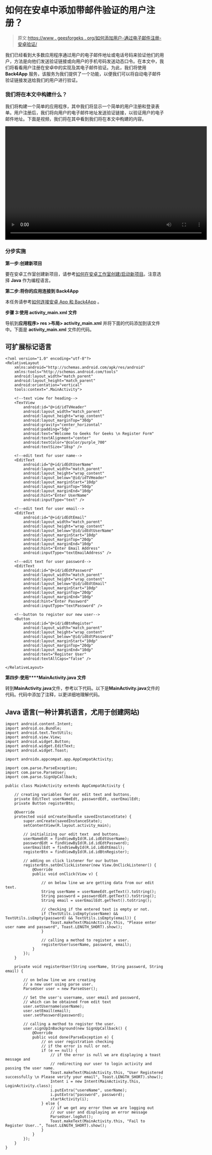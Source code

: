 # 如何在安卓中添加带邮件验证的用户注册？

> 原文:[https://www . geesforgeks . org/如何添加用户-通过电子邮件注册-安卓验证/](https://www.geeksforgeeks.org/how-to-add-user-registration-with-email-verification-in-android/)

我们已经看到大多数应用程序通过用户的电子邮件地址或电话号码来验证他们的用户，方法是向他们发送验证链接或向用户的手机号码发送动态口令。在本文中，我们将看看用户注册在安卓中的实现及其电子邮件验证。为此，我们将使用 **Back4App** 服务，该服务为我们提供了一个功能，以便我们可以将自动电子邮件验证链接发送给我们的用户进行验证。

### 我们将在本文中构建什么？

我们将构建一个简单的应用程序，其中我们将显示一个简单的用户注册和登录表单。用户注册后，我们将向用户的电子邮件地址发送验证链接，以验证用户的电子邮件地址。下面是视频，我们将在其中看到我们将在本文中构建的内容。

<video class="wp-video-shortcode" id="video-572858-1" width="640" height="360" preload="metadata" controls=""><source type="video/mp4" src="https://media.geeksforgeeks.org/wp-content/uploads/20210315151702/User-Registration-with-Email-Verification-in-Android.mp4?_=1">[https://media.geeksforgeeks.org/wp-content/uploads/20210315151702/User-Registration-with-Email-Verification-in-Android.mp4](https://media.geeksforgeeks.org/wp-content/uploads/20210315151702/User-Registration-with-Email-Verification-in-Android.mp4)</video>

### **分步实施**

**第一步:创建新项目**

要在安卓工作室创建新项目，请参考[如何在安卓工作室创建/启动新项目](https://www.geeksforgeeks.org/android-how-to-create-start-a-new-project-in-android-studio/)。注意选择 **Java** 作为编程语言。

**第二步:将你的应用连接到 Back4App**

本任务请参考[如何连接安卓 App 和 Back4App](https://www.geeksforgeeks.org/how-to-connect-android-app-with-back4app/) 。

**步骤 3:使用 activity_main.xml 文件**

导航到**应用程序> res >布局> activity_main.xml** 并将下面的代码添加到该文件中。下面是 **activity_main.xml** 文件的代码。

## 可扩展标记语言

```
<?xml version="1.0" encoding="utf-8"?>
<RelativeLayout
    xmlns:android="http://schemas.android.com/apk/res/android"
    xmlns:tools="http://schemas.android.com/tools"
    android:layout_width="match_parent"
    android:layout_height="match_parent"
    android:orientation="vertical"
    tools:context=".MainActivity">

    <!--text view for heading-->
    <TextView
        android:id="@+id/idTVHeader"
        android:layout_width="match_parent"
        android:layout_height="wrap_content"
        android:layout_marginTop="30dp"
        android:gravity="center_horizontal"
        android:padding="5dp"
        android:text="Welcome to Geeks for Geeks \n Register Form"
        android:textAlignment="center"
        android:textColor="@color/purple_700"
        android:textSize="18sp" />

    <!--edit text for user name-->
    <EditText
        android:id="@+id/idEdtUserName"
        android:layout_width="match_parent"
        android:layout_height="wrap_content"
        android:layout_below="@id/idTVHeader"
        android:layout_marginStart="10dp"
        android:layout_marginTop="50dp"
        android:layout_marginEnd="10dp"
        android:hint="Enter UserName"
        android:inputType="text" />

    <!--edit text for user email-->
    <EditText
        android:id="@+id/idEdtEmail"
        android:layout_width="match_parent"
        android:layout_height="wrap_content"
        android:layout_below="@id/idEdtUserName"
        android:layout_marginStart="10dp"
        android:layout_marginTop="20dp"
        android:layout_marginEnd="10dp"
        android:hint="Enter Email Address"
        android:inputType="textEmailAddress" />

    <!--edit text for user password-->
    <EditText
        android:id="@+id/idEdtPassword"
        android:layout_width="match_parent"
        android:layout_height="wrap_content"
        android:layout_below="@id/idEdtEmail"
        android:layout_marginStart="10dp"
        android:layout_marginTop="20dp"
        android:layout_marginEnd="10dp"
        android:hint="Enter Password"
        android:inputType="textPassword" />

    <!--button to register our new user-->
    <Button
        android:id="@+id/idBtnRegister"
        android:layout_width="match_parent"
        android:layout_height="wrap_content"
        android:layout_below="@id/idEdtPassword"
        android:layout_marginStart="10dp"
        android:layout_marginTop="20dp"
        android:layout_marginEnd="10dp"
        android:text="Register User"
        android:textAllCaps="false" />

</RelativeLayout>
```

**第四步:使用****MainActivity.java 文件**

转到**MainActivity.java**文件，参考以下代码。以下是**MainActivity.java**文件的代码。代码中添加了注释，以更详细地理解代码。

## Java 语言(一种计算机语言，尤用于创建网站)

```
import android.content.Intent;
import android.os.Bundle;
import android.text.TextUtils;
import android.view.View;
import android.widget.Button;
import android.widget.EditText;
import android.widget.Toast;

import androidx.appcompat.app.AppCompatActivity;

import com.parse.ParseException;
import com.parse.ParseUser;
import com.parse.SignUpCallback;

public class MainActivity extends AppCompatActivity {

    // creating variables for our edit text and buttons.
    private EditText userNameEdt, passwordEdt, userEmailEdt;
    private Button registerBtn;

    @Override
    protected void onCreate(Bundle savedInstanceState) {
        super.onCreate(savedInstanceState);
        setContentView(R.layout.activity_main);

        // initializing our edit text  and buttons.
        userNameEdt = findViewById(R.id.idEdtUserName);
        passwordEdt = findViewById(R.id.idEdtPassword);
        userEmailEdt = findViewById(R.id.idEdtEmail);
        registerBtn = findViewById(R.id.idBtnRegister);

        // adding on click listener for our button
        registerBtn.setOnClickListener(new View.OnClickListener() {
            @Override
            public void onClick(View v) {

                // on below line we are getting data from our edit text.
                String userName = userNameEdt.getText().toString();
                String password = passwordEdt.getText().toString();
                String email = userEmailEdt.getText().toString();

                // checking if the entered text is empty or not.
                if (TextUtils.isEmpty(userName) && TextUtils.isEmpty(password) && TextUtils.isEmpty(email)) {
                    Toast.makeText(MainActivity.this, "Please enter user name and password", Toast.LENGTH_SHORT).show();
                }

                // calling a method to register a user.
                registerUser(userName, password, email);
            }
        });
    }

    private void registerUser(String userName, String password, String email) {

        // on below line we are creating
        // a new user using parse user.
        ParseUser user = new ParseUser();

        // Set the user's username, user email and password,
        // which can be obtained from edit text
        user.setUsername(userName);
        user.setEmail(email);
        user.setPassword(password);

        // calling a method to register the user.
        user.signUpInBackground(new SignUpCallback() {
            @Override
            public void done(ParseException e) {
                // on user registration checking
                // if the error is null or not.
                if (e == null) {
                    // if the error is null we are displaying a toast message and
                    // redirecting our user to login activity and passing the user name.
                    Toast.makeText(MainActivity.this, "User Registered successfully \n Please verify your email", Toast.LENGTH_SHORT).show();
                    Intent i = new Intent(MainActivity.this, LoginActivity.class);
                    i.putExtra("usereName", userName);
                    i.putExtra("password", password);
                    startActivity(i);
                } else {
                    // if we get any error then we are logging out
                    // our user and displaying an error message
                    ParseUser.logOut();
                    Toast.makeText(MainActivity.this, "Fail to Register User..", Toast.LENGTH_SHORT).show();
                }
            }
        });
    }
}
```